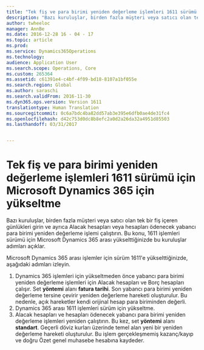 ```yaml
---
title: "Tek fiş ve para birimi yeniden değerleme işlemleri 1611 sürümü için Microsoft Dynamics 365 için yükseltme"
description: "Bazı kuruluşlar, birden fazla müşteri veya satıcı olan tek bir fiş içeren günlükleri girin ve ayrıca Alacak hesapları veya hesapları ödenecek yabancı para birimi yeniden değerleme işlemi çalıştırın. Bu konu, 1611 işlemleri sürümü için Microsoft Dynamics 365 arası yükselttiğinizde bu kuruluşlar adımları açıklar."
author: twheeloc
manager: AnnBe
ms.date: 2016-12-28 16 - 04 - 17
ms.topic: article
ms.prod: 
ms.service: Dynamics365Operations
ms.technology: 
audience: Application User
ms.search.scope: Operations, Core
ms.custom: 265364
ms.assetid: c61391e4-c4bf-4f09-bd18-8107a1bf055e
ms.search.region: Global
ms.author: saraschi
ms.search.validFrom: 2016-11-30
ms.dyn365.ops.version: Version 1611
translationtype: Human Translation
ms.sourcegitcommit: 0c6a7bdc4ba82dd57ab3e395e6dfb0ae4de31fc4
ms.openlocfilehash: d42c753d0dc8b8efc2a0d2a26da32a4951d85503
ms.lasthandoff: 03/31/2017


---
```


# <a name="single-voucher-and-currency-revaluation-upgrade-for-microsoft-dynamics-365-for-operations-version-1611"></a>Tek fiş ve para birimi yeniden değerleme işlemleri 1611 sürümü için Microsoft Dynamics 365 için yükseltme

Bazı kuruluşlar, birden fazla müşteri veya satıcı olan tek bir fiş içeren günlükleri girin ve ayrıca Alacak hesapları veya hesapları ödenecek yabancı para birimi yeniden değerleme işlemi çalıştırın. Bu konu, 1611 işlemleri sürümü için Microsoft Dynamics 365 arası yükselttiğinizde bu kuruluşlar adımları açıklar.

Microsoft Dynamics 365 arası işlemler için sürüm 1611'e yükselttiğinizde, aşağıdaki adımları izleyin.

1.  Dynamics 365 işlemleri için yükseltmeden önce yabancı para birimi yeniden değerleme işlemleri için Alacak hesapları ve Borç hesapları çalışır. Set **yöntemi** alanı **fatura tarihi**. Son yabancı para birimi yeniden değerleme tersine çevirir yeniden değerleme hareketi oluşturulur. Bu nedenle, açık hareketler kendi orijinal hesap para biriminden değerli.
2.  Dynamics 365 arası 1611 işlemleri sürüm için yükseltme.
3.  Alacak hesapları ve hesapları ödenecek yabancı para birimi yeniden değerleme işlemleri yeniden çalıştırın. Bu kez, set **yöntemi** alanı **standart**. Geçerli döviz kurları üzerinde temel alan yeni bir yeniden değerleme hareketi oluşturulur. Bu işlem gerçekleşmemiş kazanç/kayıp ve doğru Özet genel muhasebe hesabına kaydeder.



